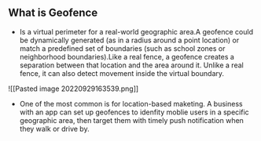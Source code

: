 ## What is Geofence
-  Is a virtual perimeter for a real-world geographic area.A geofence could be dynamically generated (as in a radius around a point location) or match a predefined set of boundaries (such as school zones or neighborhood boundaries).Like a real fence, a geofence creates a separation between that location and the area around it. Unlike a real fence, it can also detect movement inside the virtual boundary.

![[Pasted image 20220929163539.png]]

- One of the most common is for location-based maketing. A business with an app can set up geofences to idenfity moblie users in a specific geographic area, then target them with timely push notification when they walk or drive by.



